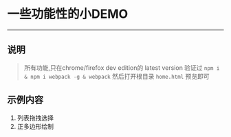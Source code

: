 # 一些功能性的小DEMO

----

## 说明

> 所有功能,只在chrome/firefox dev edition的 latest version 验证过
> `npm i & npm i webpack -g & webpack` 然后打开根目录 `home.html` 预览即可

## 示例内容

1. 列表拖拽选择
2. 正多边形绘制
